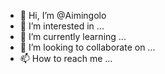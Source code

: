 - 👋 Hi, I’m @Aimingolo
- 👀 I’m interested in ...
- 🌱 I’m currently learning ...
- 💞️ I’m looking to collaborate on ...
- 📫 How to reach me ...

<!---
Aimingolo/Aimingolo is a ✨ special ✨ repository because its `README.md` (this file) appears on your GitHub profile.
You can click the Preview link to take a look at your changes.
--->
